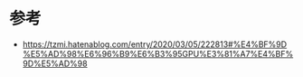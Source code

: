 # 参考
- https://tzmi.hatenablog.com/entry/2020/03/05/222813#%E4%BF%9D%E5%AD%98%E6%96%B9%E6%B3%95GPU%E3%81%A7%E4%BF%9D%E5%AD%98

